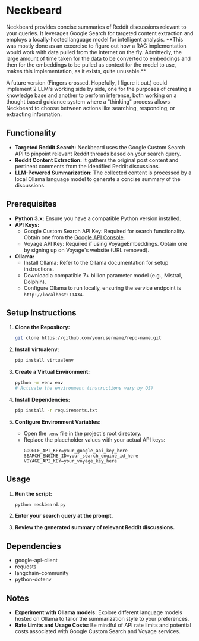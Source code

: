 # Neckbeard

Neckbeard provides concise summaries of Reddit discussions relevant to your queries. It leverages Google Search for targeted content extraction and employs a locally-hosted language model for intelligent analysis. \*\*This was mostly done as an excercise to figure out how a RAG implementation would work with data pulled from the internet on the fly. Admittedly, the large amount of time taken for the data to be converted to embeddings and then for the embeddings to be pulled as context for the model to use, makes this implementation, as it exists, quite unusable.\*\*

A future version (Fingers crossed. Hopefully, I figure it out.) could implement 2 LLM's working side by side, one for the purposes of creating a knowledge base and another to perform inference, both working on a thought based guidance system where a "thinking" process allows Neckbeard to choose between actions like searching, responding, or extracting information.

## Functionality

- **Targeted Reddit Search:** Neckbeard uses the Google Custom Search API to pinpoint relevant Reddit threads based on your search query.
- **Reddit Content Extraction:** It gathers the original post content and pertinent comments from the identified Reddit discussions.
- **LLM-Powered Summarization:** The collected content is processed by a local Ollama language model to generate a concise summary of the discussions.

## Prerequisites

- **Python 3.x:** Ensure you have a compatible Python version installed.
- **API Keys:**
  - Google Custom Search API Key: Required for search functionality. Obtain one from the [Google API Console](https://console.cloud.google.com/apis/dashboard).
  - Voyage API Key: Required if using VoyageEmbeddings. Obtain one by signing up on Voyage's website (URL removed).
- **Ollama:**
  - Install Ollama: Refer to the Ollama documentation for setup instructions.
  - Download a compatible 7+ billion parameter model (e.g., Mistral, Dolphin).
  - Configure Ollama to run locally, ensuring the service endpoint is `http://localhost:11434`.

## Setup Instructions

1. **Clone the Repository:**

   ```bash
   git clone https://github.com/yourusername/repo-name.git
   ```

2. **Install virtualenv:**

   ```bash
   pip install virtualenv
   ```

3. **Create a Virtual Environment:**

   ```bash
   python -m venv env
   # Activate the environment (instructions vary by OS)
   ```

4. **Install Dependencies:**

   ```bash
   pip install -r requirements.txt
   ```

5. **Configure Environment Variables:**

   - Open the `.env` file in the project's root directory.
   - Replace the placeholder values with your actual API keys:
     ```plaintext
     GOOGLE_API_KEY=your_google_api_key_here
     SEARCH_ENGINE_ID=your_search_engine_id_here
     VOYAGE_API_KEY=your_voyage_key_here
     ```

## Usage

1. **Run the script:**

   ```bash
   python neckbeard.py
   ```

2. **Enter your search query at the prompt.**

3. **Review the generated summary of relevant Reddit discussions.**

## Dependencies

- google-api-client
- requests
- langchain-community
- python-dotenv

## Notes

- **Experiment with Ollama models:** Explore different language models hosted on Ollama to tailor the summarization style to your preferences.
- **Rate Limits and Usage Costs:** Be mindful of API rate limits and potential costs associated with Google Custom Search and Voyage services.
